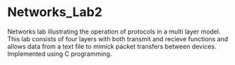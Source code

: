 # Networks_Lab2
Networks lab illustrating the operation of protocols in a multi layer model. This lab consists of four layers with both transmit and recieve functions and allows data from a text file to mimick packet transfers between devices. Implemented using C programming. 
